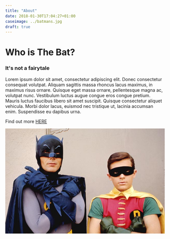 ```yaml
---
title: "About"
date: 2018-01-30T17:04:27+01:00
caseimage: ../batmans.jpg
draft: true
---
```


# Who is The Bat?

### It's not a fairytale
Lorem ipsum dolor sit amet, consectetur adipiscing elit. Donec consectetur consequat volutpat. Aliquam sagittis massa rhoncus lacus maximus, in maximus risus ornare. Quisque eget massa ornare, pellentesque magna ac, volutpat nunc. Vestibulum luctus augue congue eros congue pretium. Mauris luctus faucibus libero sit amet suscipit. Quisque consectetur aliquet vehicula. Morbi dolor lacus, euismod nec tristique ut, lacinia accumsan enim. Suspendisse eu dapibus urna. <br>

Find out more [HERE](https://en.wikipedia.org/wiki/Batman)

![Billede 1 af Batman](../imgs/batmans.jpg)